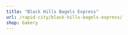 ```yaml
---
title: "Black Hills Bagels Express"
url: /rapid-city/black-hills-bagels-express/
shop: bakery
---
```

